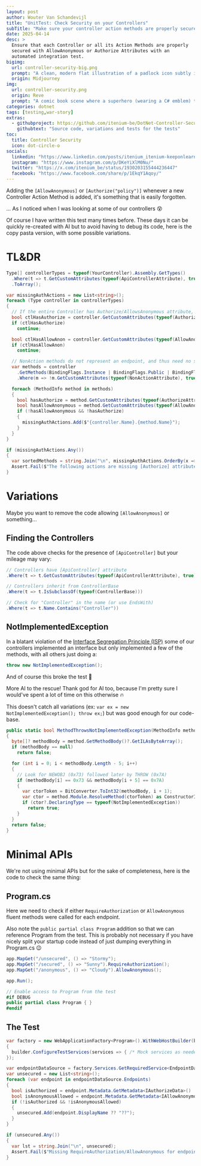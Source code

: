 ```yaml
---
layout: post
author: Wouter Van Schandevijl
title: "UnitTest: Check Security on your Controllers"
subTitle: "Make sure your controller action methods are properly secured, automatically, on your CI"
date: 2025-04-14
desc: >
  Ensure that each Controller or all its Action Methods are properly
  secured with AllowAnonymous or Authorize Attributes with an
  automated integration test.
bigimg:
  url: controller-security-big.png
  prompt: "A clean, modern flat illustration of a padlock icon subtly integrated into a C# controller file, soft white background with muted pastel blue and gray tones, minimal UI outlines, simple line art, lots of negative space, Scandinavian design aesthetic, ultra-minimal, vector style"
  origin: Midjourney
img:
  url: controller-security.png
  origin: Reve
  prompt: "A comic book scene where a superhero (wearing a C# emblem) throws [Authorize] shields at rogue controller methods, cartoon villains named 'Anonymous Access' dodge them, bright bold colors, halftone patterns, comic panels with 'BOOM' and 'SECURED!' captions, playful and energetic, comic book art style"
categories: dotnet
tags: [testing,war-story]
extras:
  - githubproject: https://github.com/itenium-be/DotNet-Controller-Security-Check
    githubtext: "Source code, variations and tests for the tests"
toc:
  title: Controller Security
  icon: dot-circle-o
socials:
  linkedin: "https://www.linkedin.com/posts/itenium_itenium-keeponlearning-dotnetdev-activity-7335968914746580992-pQ_Q"
  instagram: "https://www.instagram.com/p/DKeYiXlM0Nu/"
  twitter: "https://x.com/itenium_be/status/1930203155444236447"
  facebook: "https://www.facebook.com/share/p/1EkqY1Aqoy/"
---
```


Adding the `[AllowAnonymous]` or `[Authorize("policy")]` whenever a new Controller
Action Method is added, it's something that is easily forgotten.

... As I noticed when I was looking at some of our controllers 😵

Of course I have written this test many times before. These days it can be quickly
re-created with AI but to avoid having to debug its code, here is the copy pasta
version, with some possible variations.

<!--more-->

# TL&DR

```csharp
Type[] controllerTypes = typeof(YourController).Assembly.GetTypes()
  .Where(t => t.GetCustomAttributes(typeof(ApiControllerAttribute), true).Any())
  .ToArray();

var missingAuthActions = new List<string>();
foreach (Type controller in controllerTypes)
{
  // If the entire Controller has Authorize/AllowsAnonymous attribute, just move on
  bool ctlHasAuthorize = controller.GetCustomAttributes(typeof(AuthorizeAttribute), true).Any();
  if (ctlHasAuthorize)
    continue;

  bool ctlHasAllowAnon = controller.GetCustomAttributes(typeof(AllowAnonymousAttribute), true).Any();
  if (ctlHasAllowAnon)
    continue;

  // NonAction methods do not represent an endpoint, and thus need no security check
  var methods = controller
    .GetMethods(BindingFlags.Instance | BindingFlags.Public | BindingFlags.DeclaredOnly)
    .Where(m => !m.GetCustomAttributes(typeof(NonActionAttribute), true).Any());

  foreach (MethodInfo method in methods)
  {
    bool hasAuthorize = method.GetCustomAttributes(typeof(AuthorizeAttribute), true).Any();
    bool hasAllowAnonymous = method.GetCustomAttributes(typeof(AllowAnonymousAttribute), true).Any();
    if (!hasAllowAnonymous && !hasAuthorize)
    {
      missingAuthActions.Add($"{controller.Name}.{method.Name}");
    }
  }
}

if (missingAuthActions.Any())
{
  var sortedMethods = string.Join("\n", missingAuthActions.OrderBy(x => x));
  Assert.Fail($"The following actions are missing [Authorize] attribute:\n{sortedMethods}");
}
```

# Variations

Maybe you want to remove the code allowing `[AllowAnonymous]` or something...


## Finding the Controllers

The code above checks for the presence of `[ApiController]` but your mileage may vary:

```csharp
// Controllers have [ApiController] attribute
.Where(t => t.GetCustomAttributes(typeof(ApiControllerAttribute), true).Any())

// Controllers inherit from ControllerBase
.Where(t => t.IsSubclassOf(typeof(ControllerBase)))

// Check for "Controller" in the name (or use EndsWith)
.Where(t => t.Name.Contains("Controller"))
```

## NotImplementedException

In a blatant violation of the [Interface Segregation Principle (ISP)](https://en.wikipedia.org/wiki/Interface_segregation_principle)
some of our controllers implemented an interface but only implemented a few of the methods, with all others just doing a:

```csharp
throw new NotImplementedException();
```

And of course this broke the test 🙈

More AI to the rescue! Thank god for AI too, because I'm pretty sure
I would've spent a lot of time on this otherwise 🔥

This doesn't catch all variations (ex: `var ex = new NotImplementedException(); throw ex;`)
but was good enough for our code-base.

```csharp
public static bool MethodThrowsNotImplementedException(MethodInfo method)
{
  byte[]? methodBody = method.GetMethodBody()?.GetILAsByteArray();
  if (methodBody == null)
    return false;

  for (int i = 0; i < methodBody.Length - 5; i++)
  {
    // Look for NEWOBJ (0x73) followed later by THROW (0x7A)
    if (methodBody[i] == 0x73 && methodBody[i + 5] == 0x7A)
    {
      var ctorToken = BitConverter.ToInt32(methodBody, i + 1);
      var ctor = method.Module.ResolveMethod(ctorToken) as ConstructorInfo;
      if (ctor?.DeclaringType == typeof(NotImplementedException))
        return true;
    }
  }
  return false;
}
```

# Minimal APIs

We're not using minimal APIs but for the sake of completeness, here is the code
to check the same thing:

## Program.cs

Here we need to check if either `RequireAuthorization` or `AllowAnonymous` fluent
methods were called for each endpoint.

Also note the `public partial class Program` addition so that we can reference Program
from the test. This is probably not necessary if you have nicely split your startup code
instead of just dumping everything in Program.cs 😉

```csharp
app.MapGet("/unsecured", () => "Stormy");
app.MapGet("/secured", () => "Sunny").RequireAuthorization();
app.MapGet("/anonymous", () => "Cloudy").AllowAnonymous();

app.Run();

// Enable access to Program from the test
#if DEBUG
public partial class Program { }
#endif
```

## The Test

```csharp
var factory = new WebApplicationFactory<Program>().WithWebHostBuilder(builder =>
{
  builder.ConfigureTestServices(services => { /* Mock services as needed */ });
});

var endpointDataSource = factory.Services.GetRequiredService<EndpointDataSource>();
var unsecured = new List<string>();
foreach (var endpoint in endpointDataSource.Endpoints)
{
  bool isAuthorized = endpoint.Metadata.GetMetadata<IAuthorizeData>() != null;
  bool isAnonymousAllowed = endpoint.Metadata.GetMetadata<IAllowAnonymous>() != null;
  if (!isAuthorized && !isAnonymousAllowed)
  {
    unsecured.Add(endpoint.DisplayName ?? "??");
  }
}

if (unsecured.Any())
{
  var lst = string.Join("\n", unsecured);
  Assert.Fail($"Missing RequireAuthorization/AllowAnonymous for endpoints:\n{lst}");
}
```
